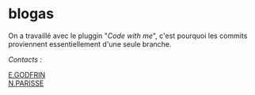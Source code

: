 # blogas

<p>On a travaillé avec le pluggin "<em>Code with me</em>", c'est pourquoi les commits proviennent essentiellement d'une seule branche.</p>

<div>
<em>Contacts :</em>

<a href="mailto:emilien.godfrin@hotmail.com">E.GODFRIN</a> <br>
<a href="mailto:parissenathalie@orange.fr">N.PARISSE</a>

</div>
